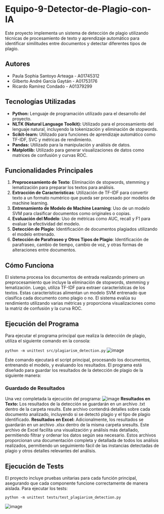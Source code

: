 # Equipo-9-Detector-de-Plagio-con-IA

Este proyecto implementa un sistema de detección de plagio utilizando técnicas de procesamiento de texto y aprendizaje automático para identificar similitudes entre documentos y detectar diferentes tipos de plagio.

## Autores

- Paula Sophia Santoyo Arteaga - A01745312
- Gilberto André García Gaytán - A01753176
- Ricardo Ramírez Condado - A01379299

## Tecnologías Utilizadas

- **Python:** Lenguaje de programación utilizado para el desarrollo del proyecto.
- **NLTK (Natural Language Toolkit):** Utilizado para el procesamiento del lenguaje natural, incluyendo la tokenización y eliminación de stopwords.
- **Scikit-learn:** Utilizado para funciones de aprendizaje automático como TF-IDF, SVC y métricas de rendimiento.
- **Pandas:** Utilizado para la manipulación y análisis de datos.
- **Matplotlib:** Utilizado para generar visualizaciones de datos como matrices de confusión y curvas ROC.

## Funcionalidades Principales

1. **Preprocesamiento de Texto**: Eliminación de stopwords, stemming y lematización para preparar los textos para análisis.
2. **Extracción de Características**: Utilización de TF-IDF para convertir texto a un formato numérico que pueda ser procesado por modelos de machine learning.
3. **Entrenamiento de Modelo de Machine Learning**: Uso de un modelo SVM para clasificar documentos como originales o copias.
4. **Evaluación del Modelo**: Uso de métricas como AUC, recall y F1 para evaluar la efectividad del modelo.
5. **Detección de Plagio**: Identificación de documentos plagiados utilizando el modelo entrenado.
6. **Detección de Parafraseo y Otros Tipos de Plagio**: Identificación de parafraseo, cambio de tiempo, cambio de voz, y otras formas de alteraciones entre documentos.

## Cómo Funciona

El sistema procesa los documentos de entrada realizando primero un preprocesamiento que incluye la eliminación de stopwords, stemming y lematización. Luego, utiliza TF-IDF para extraer características de los textos. Estas características alimentan un modelo SVM entrenado que clasifica cada documento como plagio o no. El sistema evalúa su rendimiento utilizando varias métricas y proporciona visualizaciones como la matriz de confusión y la curva ROC.

## Ejecución del Programa

Para ejecutar el programa principal que realiza la detección de plagio, utiliza el siguiente comando en la consola:

```python -m unittest src/plagiarism_detection.py```
![image](https://github.com/gggandre/Equipo-9-Detector-de-Plagio-con-IA/assets/84719490/ee12f352-5b1a-4ccb-b2b3-0838a4c61c1f)

Este comando ejecutará el script principal, procesando los documentos, entrenando el modelo, y evaluando los resultados. El programa está diseñado para guardar los resultados de la detección de plagio de la siguiente manera:

### Guardado de Resultados
Una vez completada la ejecución del programa:
![image](https://github.com/gggandre/Equipo-9-Detector-de-Plagio-con-IA/assets/84719490/fbb3926f-ae2d-4df4-a256-cd0c99e0155c)
**Resultados en Texto:** Los resultados de la detección se guardarán en un archivo .txt dentro de la carpeta results. Este archivo contendrá detalles sobre cada documento analizado, incluyendo si se detectó plagio y el tipo de plagio identificado.
**Resultados en Excel:** Adicionalmente, los resultados se guardarán en un archivo .xlsx dentro de la misma carpeta sresults. Este archivo de Excel facilita una visualización y análisis más detallado, permitiendo filtrar y ordenar los datos según sea necesario.
Estos archivos proporcionan una documentación completa y detallada de todos los análisis realizados, permitiendo un seguimiento fácil de las instancias detectadas de plagio y otros detalles relevantes del análisis.

## Ejecución de Tests

El proyecto incluye pruebas unitarias para cada función principal, asegurando que cada componente funcione correctamente de manera aislada. Para ejecutar los tests:

```python -m unittest tests/test_plagiarism_detection.py```

![image](https://github.com/gggandre/Equipo-9-Detector-de-Plagio-con-IA/assets/84719490/3f40682f-4db7-4089-a472-02c0be72a525)
